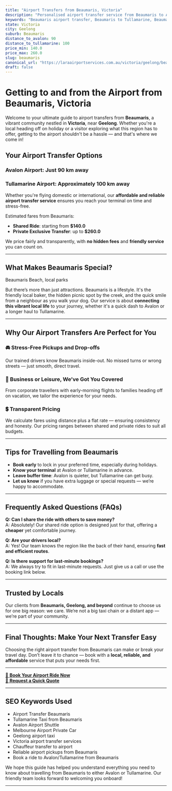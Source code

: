 ```yaml
---
title: "Airport Transfers from Beaumaris, Victoria"
description: "Personalised airport transfer service from Beaumaris to Avalon and Tullamarine airports. Enjoy a smooth, affordable ride with us!"
keywords: "Beaumaris airport transfer, Beaumaris to Tullamarine, Beaumaris to Avalon, airport taxi Beaumaris, private airport transfer Beaumaris, shared ride Beaumaris, Beaumaris transfers, airport shuttle Beaumaris, book Beaumaris airport taxi, affordable Beaumaris airport transfer, Beaumaris airport transfer service, airport transfer Geelong, airport transfer Melbourne, Melbourne airport taxi, airport transfers Victoria, Tullamarine airport shuttle, Avalon airport transfers, Melbourne private transfer, airport transport services Melbourne"
state: Victoria
city: Geelong
suburb: Beaumaris
distance_to_avalon: 90
distance_to_tullamarine: 100
price_min: 140.0
price_max: 260.0
slug: beaumaris
canonical_url: "https://laraairportservices.com.au/victoria/geelong/beaumaris/"
draft: false
---
```


# Getting to and from the Airport from Beaumaris, Victoria

Welcome to your ultimate guide to airport transfers from **Beaumaris**, a vibrant community nestled in **Victoria**, near **Geelong**. Whether you're a local heading off on holiday or a visitor exploring what this region has to offer, getting to the airport shouldn't be a hassle — and that's where we come in!

## Your Airport Transfer Options

### Avalon Airport: Just 90 km away  
### Tullamarine Airport: Approximately 100 km away

Whether you're flying domestic or international, our **affordable and reliable airport transfer service** ensures you reach your terminal on time and stress-free.

Estimated fares from Beaumaris:
- **Shared Ride**: starting from **$140.0**
- **Private Exclusive Transfer**: up to **$260.0**

We price fairly and transparently, with **no hidden fees** and **friendly service** you can count on.

---

## What Makes Beaumaris Special?

Beaumaris Beach, local parks

But there’s more than just attractions. Beaumaris is a lifestyle. It's the friendly local baker, the hidden picnic spot by the creek, and the quick smile from a neighbour as you walk your dog. Our service is about **connecting this vibrant local life** to your journey, whether it's a quick dash to Avalon or a longer haul to Tullamarine.

---

## Why Our Airport Transfers Are Perfect for You

### 🚘 Stress-Free Pickups and Drop-offs
Our trained drivers know Beaumaris inside-out. No missed turns or wrong streets — just smooth, direct travel.

### 💼 Business or Leisure, We’ve Got You Covered
From corporate travellers with early-morning flights to families heading off on vacation, we tailor the experience for your needs.

### 💲 Transparent Pricing
We calculate fares using distance plus a flat rate — ensuring consistency and honesty. Our pricing ranges between shared and private rides to suit all budgets.

---

## Tips for Travelling from Beaumaris

- **Book early** to lock in your preferred time, especially during holidays.
- **Know your terminal** at Avalon or Tullamarine in advance.
- **Leave buffer time**: Avalon is quieter, but Tullamarine can get busy.
- **Let us know** if you have extra luggage or special requests — we’re happy to accommodate.

---

## Frequently Asked Questions (FAQs)

**Q: Can I share the ride with others to save money?**  
A: Absolutely! Our shared ride option is designed just for that, offering a **cheaper** yet comfortable journey.

**Q: Are your drivers local?**  
A: Yes! Our team knows the region like the back of their hand, ensuring **fast and efficient routes**.

**Q: Is there support for last-minute bookings?**  
A: We always try to fit in last-minute requests. Just give us a call or use the booking link below.

---

## Trusted by Locals

Our clients from **Beaumaris, Geelong, and beyond** continue to choose us for one big reason: we care. We’re not a big taxi chain or a distant app — we’re part of your community.

---

## Final Thoughts: Make Your Next Transfer Easy

Choosing the right airport transfer from Beaumaris can make or break your travel day. Don’t leave it to chance — book with a **local, reliable, and affordable** service that puts your needs first.

---

[📅 **Book Your Airport Ride Now**](https://laraairportservices.square.site/s/appointments)  
[📧 **Request a Quick Quote**](https://laraairportservices.square.site/contact-us)

---

## SEO Keywords Used
- Airport Transfer Beaumaris
- Tullamarine Taxi from Beaumaris
- Avalon Airport Shuttle
- Melbourne Airport Private Car
- Geelong airport taxi
- Victoria airport transfer services
- Chauffeur transfer to airport
- Reliable airport pickups from Beaumaris
- Book a ride to Avalon/Tullamarine from Beaumaris

We hope this guide has helped you understand everything you need to know about travelling from Beaumaris to either Avalon or Tullamarine. Our friendly team looks forward to welcoming you onboard!

---
